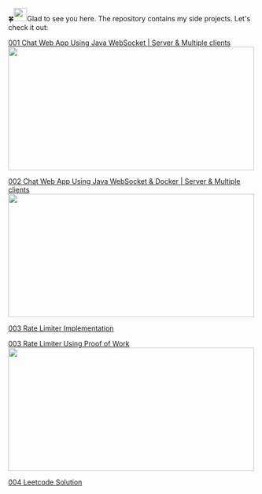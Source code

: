 🍀<img src="https://user-images.githubusercontent.com/5679180/79618120-0daffb80-80be-11ea-819e-d2b0fa904d07.gif" width="27px">Glad to see you here. The repository contains my side projects. Let's check it out:

[001 Chat Web App Using Java WebSocket | Server & Multiple clients](https://youtu.be/a0PPWwhw3OE)<br>
<img src="https://img.youtube.com/vi/a0PPWwhw3OE/maxresdefault.jpg" width="500" height="250">

[002 Chat Web App Using Java WebSocket & Docker | Server & Multiple clients](https://youtu.be/WLcfW4uaoGE) <br>
<img src="https://img.youtube.com/vi/WLcfW4uaoGE/maxresdefault.jpg" width="500" height="250">

[003 Rate Limiter Implementation](https://github.com/vkhanhqui/youtube-code/tree/main/003-rate-limiter)

[003 Rate Limiter Using Proof of Work](https://github.com/vkhanhqui/youtube-code/tree/main/003-rate-limiter-proof-of-work)<br>
<img src="[https://img.youtube.com/vi/WLcfW4uaoGE/maxresdefault.jpg](https://raw.githubusercontent.com/vkhanhqui/youtube-code/main/003-rate-limiter-proof-of-work/images/pow.drawio.png)" width="500" height="250">

[004 Leetcode Solution](https://github.com/vkhanhqui/youtube-code/tree/main/004-leetcode)

